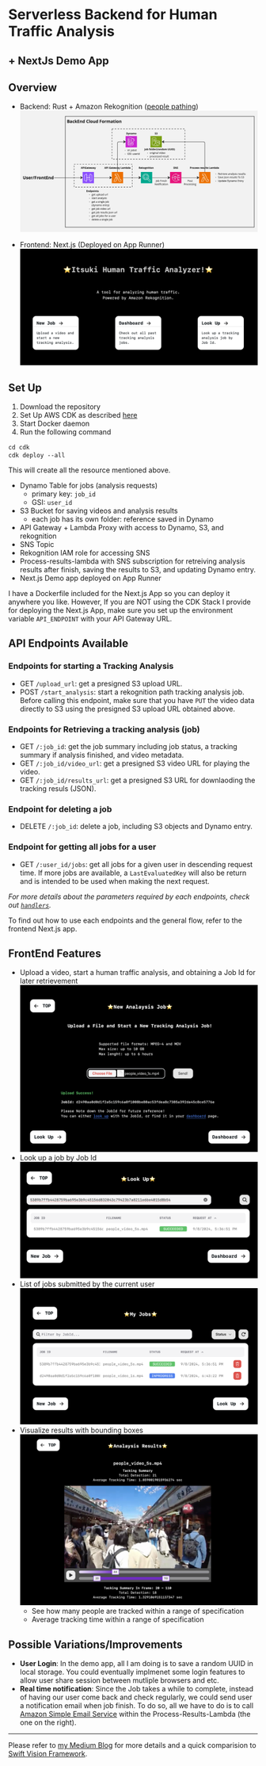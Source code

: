 # Serverless Backend for Human Traffic Analysis
## + NextJs Demo App

## Overview
- Backend: Rust + Amazon Rekognition ([people pathing](https://docs.aws.amazon.com/rekognition/latest/dg/persons.html))
![](/readme-assets/cloud-formation.jpg)

- Frontend: Next.js (Deployed on App Runner)
![](/readme-assets/nextjs-top.png)

## Set Up
1. Download the repository
2. Set Up AWS CDK as described [here](https://docs.aws.amazon.com/cdk/v2/guide/prerequisites.html)
3. Start Docker daemon
4. Run the following command
```
cd cdk
cdk deploy --all
```
This will create all the resource mentioned above.
- Dynamo Table for jobs (analysis requests)
    - primary key: `job_id`
    - GSI: `user_id`
- S3 Bucket for saving videos and analysis results
    - each job has its own folder: reference saved in Dynamo
- API Gateway + Lambda Proxy with access to Dynamo, S3, and rekognition
- SNS Topic
- Rekognition IAM role for accessing SNS
- Process-results-lambda with SNS subscription for retreiving analysis results after finish, saving the results to S3, and updating Dynamo entry.
- Next.js Demo app deployed on App Runner

I have a Dockerfile included for the Next.js App so you can  deploy it anywhere you like. However, If you are NOT using the CDK Stack I provide for deploying the Next.js App, make sure you set up the environment variable `API_ENDPOINT` with your API Gateway URL.


## API Endpoints Available
### Endpoints for starting a Tracking Analysis
- GET `/upload_url`: get a presigned S3 upload URL.
- POST `/start_analysis`: start a rekognition path tracking analysis job. Before calling this endpoint, make sure that you have `PUT` the video data directly to S3 using the presigned S3 upload URL obtained above.


### Endpoints for Retrieving a tracking analysis (job)
- GET `/:job_id`: get the job summary including job status, a tracking summary if analysis finished, and video metadata.
- GET `/:job_id/video_url`: get a presigned S3 video URL for playing the video.
- GET `/:job_id/results_url`: get a presigned S3 URL for downlaoding the tracking resuls (JSON).

### Endpoint for deleting a job
- DELETE `/:job_id`: delete a job, including S3 objects and Dynamo entry.

### Endpoint for getting all jobs for a user
- GET `/:user_id/jobs`: get all jobs for a given user in descending request time. If more jobs are available, a `LastEvaluatedKey` will also be return and is intended to be used when making the next request.


*For more details about the parameters required by each endpoints, check out [`handlers`](/lambdas/api-gateway-lambda/src/handlers.rs).*

To find out how to use each endpoints and the general flow, refer to the frontend Next.js app.


## FrontEnd Features
- Upload a video, start a human traffic analysis, and obtaining a Job Id for later retrievement
![](/readme-assets/nextjs-new.png)
- Look up a job by Job Id
![](/readme-assets/nextjs-lookup.png)
- List of jobs submitted by the current user
![](/readme-assets/nextjs-dashboard.png)
- Visualize results with bounding boxes
![](/readme-assets/nextjs-results.png)
    - See how many people are tracked within a range of specification
    - Average tracking time within a range of specification




## Possible Variations/Improvements
- **User Login**: In the demo app, all I am doing is to save a random UUID in local storage. You could eventually implmenet some login features to allow user share session between mutliple browsers and etc.
- **Real time notification**: Since the Job takes a while to complete, instead of having our user come back and check regularly, we could send user a notification email when job finish. To do so, all we have to do is to call [Amazon Simple Email Service](https://aws.amazon.com/ses/) within the Process-Results-Lambda (the one on the right).



---
Please refer to [my Medium Blog](https://medium.com/@itsuki.enjoy/rust-rekognition-serverless-backend-for-human-traffic-analysis-2e1310cbad78) for more details and a quick comparision to [Swift Vision Framework](https://www.google.com/url?sa=t&source=web&rct=j&opi=89978449&url=https://developer.apple.com/documentation/vision/&ved=2ahUKEwj4p9qihrOIAxX3bvUHHXdfKm8QFnoECBsQAQ&usg=AOvVaw30xXlsk9_ElZxa0oyZIc9K).
